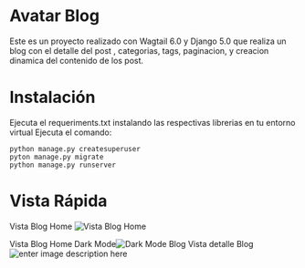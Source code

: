 # Avatar Blog 

Este es un proyecto realizado con Wagtail 6.0 y Django 5.0 que realiza un blog con el detalle del post , categorias, tags, paginacion, y creacion dinamica del contenido de los post.

# Instalación

Ejecuta el requeriments.txt instalando las respectivas librerias en tu entorno virtual
Ejecuta el comando:

    python manage.py createsuperuser
    pyton manage.py migrate
    python manage.py runserver


# Vista Rápida 
Vista Blog Home
![Vista Blog Home](https://lh3.googleusercontent.com/drive-viewer/AKGpihY_TiSqN0zfRio1-3RA5YaougmzCpqT6llJCrrKSiuVJry3r1h9hAqbW50xse9YFQel-JZpWgtiyHnt05ZXd7uJzNu9Bg=s1600)

Vista Blog Home Dark Mode![Dark Mode Blog](https://lh3.googleusercontent.com/drive-viewer/AKGpihbPioxkpCbtIjtGi-0Mc67toqyL2iQeaSDxO3P9uwK-PN-T9tN9emTA-JUq4x96P7RWKOsGacFz4CLaYvdDe3Wre0zblQ=s1600)
Vista detalle Blog
![enter image description here](https://lh3.googleusercontent.com/drive-viewer/AKGpihZ7of1vI3ZYuDhaJzFGqiV_Dby6LkjY5OvQv5pmeF4epfQ3TKk1WmYZQbYlqQCsPCYXG4WlRADjHURjthgi-ge7IbYnAg=s1600)
